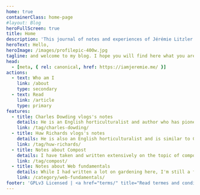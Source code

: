 ```yaml
---
home: true
containerClass: home-page
#layout: Blog
heroFullScreen: true
title: Home
description: 'This journal of notes and experiences of Jérémie Litzler (available offline after installation) will provide a wide range of topics about sustainable living'
heroText: Hello,
heroImage: /images/profilepic-400w.jpg
tagline: and welcome to my blog. I hope you will find here what you are looking for!
head:
  - [meta, { rel: canonical, href: https://iamjeremie.me/ }]
actions:
  - text: Who am I
    link: /about
    type: secondary
  - text: Read
    link: /article
    type: primary
features:
  - title: Charles Dowding vlogs's notes
    details: He is an English horticulturalist and author who has pioneered modern no dig and organic soil management since 1983.
    link: /tag/charles-dowding/
  - title: Huw Richards vlogs's notes
    details: He is also an English horticulturalist and is similar to Charles in some ways while bringing other arguments about gardening and self-sufficiency in food.
    link: /tag/huw-richards/
  - title: Notes about Compost
    details: I have taken and written extensively on the topic of compost, thanks to Charles and Huw. This tag will bring you to all the articles on the topic.
    link: /tag/compost/
  - title: Notes about Web fundamentals
    details: While I had written a lot on gardening here, I'm still a full-time software engineer and I share a few review and experiences on the topic.
    link: /category/web-fundamentals/
footer: 'GPLv3 Licensed | <a href="terms/" title="Read termes and conditions of this website">Terms</a>'
---
```

